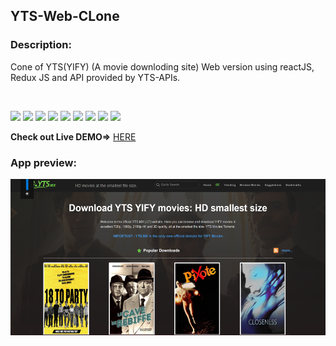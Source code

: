 ## YTS-Web-CLone
<h3>Description:</h3>
<p>Cone of YTS(YIFY) (A movie downloding site) Web version using reactJS, Redux JS and API provided by YTS-APIs.</p><br/>
<p>
    <img src="https://img.shields.io/badge/Platform-Web-brightgreen.svg" />
  <img src="https://img.shields.io/badge/Application-YTS_Web-green.svg" />
  <img src="https://img.shields.io/badge/Editor-WEB_Strom-0078d7.svg" />
  <img src="https://img.shields.io/badge/Library-React_JS-61dbfb.svg" />
  <img src="https://img.shields.io/badge/Language-JavaScript-f0db4f.svg" />
    <img src="https://img.shields.io/badge/State_Management-REDUX-orange.svg" />
  <img src="https://img.shields.io/badge/BackEnd-Firebase-brightgreen.svg" />
    <img src="https://img.shields.io/badge/APIs-YTS_APIs-61dbfb.svg" />
    <img src="https://img.shields.io/badge/Hosting-Firebase_Hosting-black.svg" />
<p><b>Check out Live DEMO=></b> <a href="https://yts-web-clone.web.app/">HERE</a></p>
<h3>App preview:</h3>
<img src="src/assets/app_preview.png" height="250px" alt="App Preview"/>
</p>
